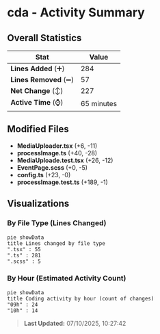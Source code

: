 # cda - Activity Summary 

## Overall Statistics

| Stat                   | Value                                                             |
| ---------------------- | ----------------------------------------------------------------- |
| **Lines Added** (➕)   | 284                                          |
| **Lines Removed** (➖) | 57                                        |
| **Net Change** (↕)    | 227                |
| **Active Time** (⌚)   | 65 minutes |


## Modified Files
- **MediaUploader.tsx** (+6, -11)
- **processImage.ts** (+40, -28)
- **MediaUploade.test.tsx** (+26, -12)
- **EventPage.scss** (+0, -5)
- **config.ts** (+23, -0)
- **processImage.test.ts** (+189, -1)

## Visualizations

### By File Type (Lines Changed)

```mermaid
pie showData
title Lines changed by file type
".tsx" : 55
".ts" : 281
".scss" : 5
```

### By Hour (Estimated Activity Count)

```mermaid
pie showData
title Coding activity by hour (count of changes)
"09h" : 24
"10h" : 14
```


> **Last Updated:** 07/10/2025, 10:27:42